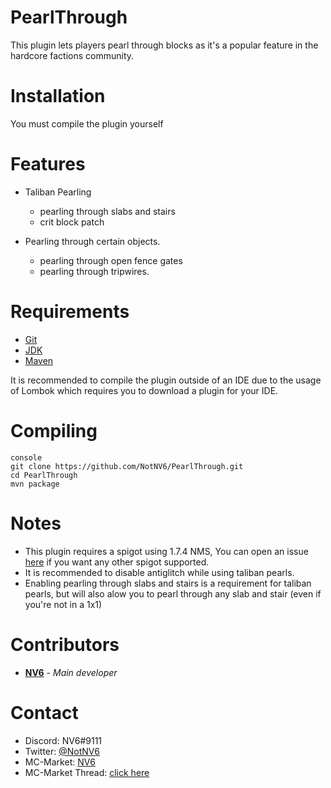 # PearlThrough
This plugin lets players pearl through blocks as it's a popular feature in the hardcore factions community.

# Installation
You must compile the plugin yourself

# Features
* Taliban Pearling
  - pearling through slabs and stairs
  - crit block patch

* Pearling through certain objects.
  - pearling through open fence gates
  - pearling through tripwires.

# Requirements
* [Git](https://git-scm.com/downloads)
* [JDK](https://www.oracle.com/technetwork/java/javase/downloads/jdk8-downloads-2133151.html)
* [Maven](https://maven.apache.org/download.cgi)
    
It is recommended to compile the plugin outside of an IDE due to the usage of Lombok which requires you to download a plugin for your IDE.

# Compiling
```
console
git clone https://github.com/NotNV6/PearlThrough.git
cd PearlThrough
mvn package
```
    
    
# Notes
* This plugin requires a spigot using 1.7.4 NMS, You can open an issue [here](https://github.com/NotNV6/PearlThrough/issues/new) if you want any other spigot supported.
* It is recommended to disable antiglitch while using taliban pearls.
* Enabling pearling through slabs and stairs is a requirement for taliban pearls, but will also alow you to pearl through any slab and stair (even if you're not in a 1x1)

# Contributors
* [**NV6**](https://github.com/NotNV6) - *Main developer*

# Contact
* Discord: NV6#9111
* Twitter: [@NotNV6](https://twitter.com/NotNV6)
* MC-Market: [NV6](https://www.mc-market.org/members/104815/)
* MC-Market Thread: [click here](https://www.mc-market.org/threads/550006/)
